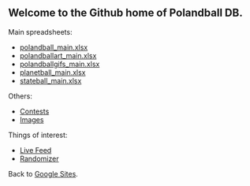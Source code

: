 ## Welcome to the Github home of Polandball DB.

Main spreadsheets:

* [polandball_main.xlsx](https://drive.google.com/open?id=1qrQR87VqKnkxJZwSqgVWNXoBZ3HI9LzP)
* [polandballart_main.xlsx](https://drive.google.com/open?id=1n_hfVC6FD0yzxRDV07ftr7b9ruWaCJV1)
* [polandballgifs_main.xlsx](https://drive.google.com/open?id=1fsuiZiuz3C7hA1xEADcb21cNp9QJoHdw)
* [planetball_main.xlsx](https://drive.google.com/open?id=18z2RlS8M2IUZ4kWmgdzWyEBRIEwZRXGt)
* [stateball_main.xlsx](https://drive.google.com/open?id=1kJm46rGv0yao-c9vTXtvLiPviIwKq-dY)

Others:
* [Contests](https://drive.google.com/open?id=1hEMezCktpvPsT6Id4miHpeELCuLGDyyu)
* [Images](https://drive.google.com/drive/folders/1WFTdCF4tYjFvX-zeUFSaYvexGVHIBYzd)

Things of interest:

* [Live Feed](/live)  
* [Randomizer](/random)

Back to [Google Sites](https://sites.google.com/view/polandballdb/).
